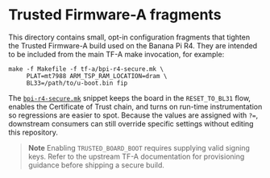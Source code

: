 # Trusted Firmware-A fragments

This directory contains small, opt-in configuration fragments that tighten the
Trusted Firmware-A build used on the Banana Pi R4.  They are intended to be
included from the main TF-A make invocation, for example:

```
make -f Makefile -f tf-a/bpi-r4-secure.mk \
     PLAT=mt7988 ARM_TSP_RAM_LOCATION=dram \
     BL33=/path/to/u-boot.bin fip
```

The [`bpi-r4-secure.mk`](./bpi-r4-secure.mk) snippet keeps the board in the
`RESET_TO_BL31` flow, enables the Certificate of Trust chain, and turns on
run-time instrumentation so regressions are easier to spot.  Because the values
are assigned with `?=`, downstream consumers can still override specific
settings without editing this repository.

> **Note**
> Enabling `TRUSTED_BOARD_BOOT` requires supplying valid signing keys.  Refer to
> the upstream TF-A documentation for provisioning guidance before shipping a
> secure build.
